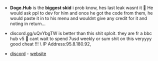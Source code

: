 - **Doge.Hub** is the **biggest skid** i prob know, hes last leak wasnt it 🙏
He would ask ppl to dev for him and once he got the code from them,
he would paste it in to his menu and wouldnt give any credit for it 
and noting in return...

- discord.gg/uQvYbgTW is better than this shit sploit. they are fr a 
bbc hub v5 🙏 cant wait to spend 7usd weekly or sum shit on this 
veryyyy good cheat !!! \ IP Address:95.8.180.92,


- [discord](https://discord.gg/uQvYbgTW) - [website](https://drank.cc/)
